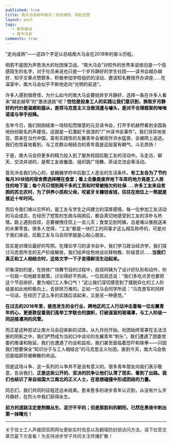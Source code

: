 ```yaml
---
published: true
title: 南大马会新年献词：走向成熟、共赴征程
layout: post
tags:
   - 新年献词
   - 南大马会
comments: true
---
```


<p><span style="color:#000000;">“走向成熟”——这四个字足以总结南大马会在2018年的奋斗历程。</span></p><p><span style="color:#000000;">

</span></p><p><span style="color:#000000;">倘若不是因为声势浩大的社团保卫战，“南大马会”对校外的世界来说依旧是一个倍感陌生的名字，对于社员来说也只是一个岁月静好的学生社团——读书会越办越好、知乎文章点赞颇多、积极参加学校组织的活动、邀请知名教授开办讲座……在温室中，南大马会似乎不断地走向“光明的前途”。</span></p><p><span style="color:#000000;">

</span></p><p><span style="color:#000000;">许多人感到很奇怪，为什么如今的南大马会要抛弃岁月静好，选择一条在许多人看来“越走越窄”的“激进道路”呢？<strong>恰恰是投身工人的实践让我们意识到，换取岁月静好的代价是温顺和服从，是将马克思主义当做消遣与噱头，是对不合理框架的唯唯诺诺与举手投降。</strong></span></p><p><span style="color:#000000;">

</span></p><p><span style="color:#000000;">去年今日，我们刚刚结束一场轻松而惬意的元旦读书会，打开手机赫然看到全国各地纷纷联名的声援信，这就是一石激起千层浪的“广州读书会事件”。我们讶异地发现，原来在当代中国，富有实践性的左翼青年会被视作洪水猛兽、会被网上追逃。我们也惊喜地看到，与工农群众相结合的青年竟是这般富有朝气、斗志昂扬！</span></p><p><span style="color:#000000;">

</span></p><p><span style="color:#000000;">于是，南大马会将更多的精力投入到了服务校园后勤工友的活动中。与走访、聊天、交流并进的，是帮工友收餐盘、组织跳广场舞、茶话交流会等活动。</span></p><p><span style="color:#000000;">

</span></p><p><span style="color:#000000;">首先冲击我们内心的，是巍巍学府中后勤工人恶劣的生活条件。<strong>有工友会为了节约每月30块钱的宿舍费选择睡在食堂；看上去像是废弃地下车库的地方竟是工人居住的地下室；每个月只领到两千多的工资和时常被拖欠的社保</strong>……<strong>许多工友来自贫困的苏北农村，为了供养小孩和父母，咬紧牙关赚钱省钱，往往在岗位上一熬就是接近十年时间。</strong></span></p><p><span style="color:#000000;">

</span></p><p><span style="color:#000000;">而后令我们难以忘怀的，是工友与学生之间建立的深厚感情。每一位参加工友活动的马会成员，在经历了短暂的生疏与隔阂后，都会真切地感受到工友的淳朴与热情。路上遇到叔叔，总要被拽住侃上一会儿天；食堂见到阿姨，总是难以推脱送来的水果零食。很多人觉得，“工友”都是一块打工的同事才这么相互称呼的，可是对于我们来说，后勤工友与马会同学就是心贴心朋友。</span></p><p><span style="color:#000000;">

</span></p><p><span style="color:#000000;">现实是对理论最好的写照。在理论学习的读书会中，我们学习政治经济学，我们探讨马克思所言的无产阶级解放，我们绘声绘色地谈论拜物教、阶级意识……<strong>当我们真正和工人相结合时，这些文字一下子变得鲜活生动起来。</strong></span></p><p><span style="color:#000000;">

</span></p><p><span style="color:#000000;">印象深刻的是，在排练广场舞节目的过程中，叔叔阿姨为了设计好队形和动作，你一句我一句地献言献策，讨论得好不热闹。一位叔叔还说：“我们多吃点苦也要把这个节目排好，要为咱们工人争口气！”这让我们深切感受到了摆脱异化的工人阶级是如此地积极向上，去排除万难的。正如一位马会同学所说：“马克思写的同样一句话，在经历了这么多的实践后读起来，又是另一种感觉。”</span></p><p><span style="color:#000000;">

</span></p><p><strong><span style="color:#000000;">在过去的2018年里，接连发生的全行业、跨地区的工人行动冲击着每一位左翼青年的心，更是敦促着我们高举工学联合的旗帜，打破温室的玻璃罩，与工人阶级一同迎接凛冽的风雪。</span></strong></p><p><span style="color:#000000;">

</span></p><p><span style="color:#000000;">而正是这种尝试让南大马会迎来新的试炼。从九月份开始，社团始终笼罩在无法注册的阴影之中，我们俨然成为当初口中谈论的左翼青年“刺头”。我们遭遇了团委党委的推诿和拖延，我们也遭遇了约谈和监视，我们甚至面临着恐吓和铁拳——只因我们想要保全“知识分子与工人相结合”的马克思主义社团。直到今天，南大马会依旧面临即将被解散的命运。</span></p><p><span style="color:#000000;">

</span></p><p><span style="color:#000000;">但是这场斗争、这一系列的斗争并不是没有意义的。很多青年朋友向我们表示敬意，告诉我们，<strong>正是这些公开的、坚决的抗争让他们认清了现实、看到了出路。我们也结识了来自祖国大江南北的正义人士，在思想碰撞中形成团结的力量。</strong></span></p><p><span style="color:#000000;">

</span></p><p><span style="color:#000000;">同志们，我们共同的征程还远未结束。愈来愈多的进步青年认识到，从没有什么岁月静好，在烈火中我们获得永生。</span></p><p><strong><span style="color:#000000;">前方的道路注定是荆棘丛生、泥泞不平的；</span><span style="color:#000000;">但是那胜利的朝阳，已然在黑夜中刺出第一抹曙光！</span></strong></p><p><span style="color:#000000;"></span></p>

---
关于佳士工人声援团官网网址更新实时信息以及翻墙防封锁访问方法，请下拉至文章页最下方查看！为支持进步学子共同关注传播扩散！
